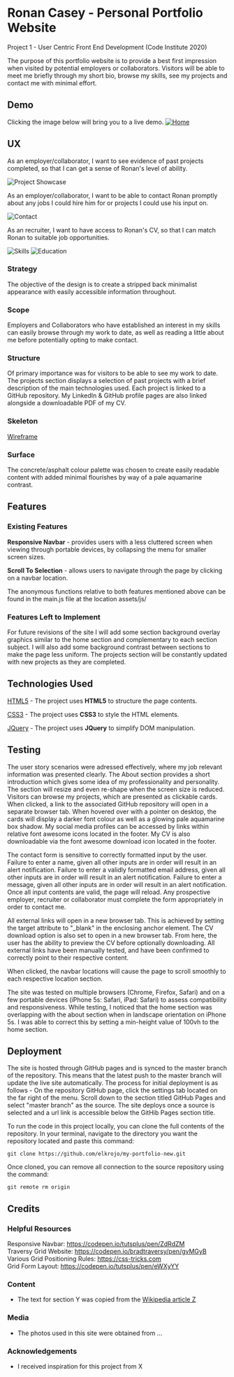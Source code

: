 # Ronan Casey - Personal Portfolio Website

<!-- One or two paragraphs providing an overview of your project. -->

Project 1 - User Centric Front End Development (Code Institute 2020)

<!-- Essentially, this part is your sales pitch. -->
The purpose of this portfolio website is to provide a best first impression when visited by potential employers or collaborators. Visitors will be able to meet me briefly through my short bio, browse my skills, see my projects and contact me with minimal effort.
 
 ## Demo
Clicking the image below will bring you to a live demo.
[![Home](https://raw.githubusercontent.com/elkrojo/my-portfolio-new/master/assets/img/home-section.png)](https://elkrojo.github.io/my-portfolio-new/)

## UX
 
As an employer/collaborator, I want to see evidence of past projects completed, so that I can get a sense of Ronan's level of ability.

![Project Showcase](https://raw.githubusercontent.com/elkrojo/my-portfolio-new/master/assets/img/portfolio-projects.png "Project Showcase")     


As an employer/collaborator, I want to be able to contact Ronan promptly about any jobs I could hire him for or projects I could use his input on.

![Contact](https://raw.githubusercontent.com/elkrojo/my-portfolio-new/master/assets/img/contact-form.png "Contact")

As an recruiter, I want to have access to Ronan's CV, so that I can match Ronan to suitable job opportunities.

![Skills](https://raw.githubusercontent.com/elkrojo/my-portfolio-new/master/assets/img/cv-skills.png "Skills")
![Education](https://raw.githubusercontent.com/elkrojo/my-portfolio-new/master/assets/img/cv-education.png "Education")      

### Strategy
The objective of the design is to create a stripped back minimalist appearance with easily accessible information throughout.

### Scope
Employers and Collaborators who have established an interest in my skills can easily browse through my work to date, as well as reading a little about me before potentially opting to make contact.

### Structure
Of primary importance was for visitors to be able to see my work to date. The projects section displays a selection of past projects with a brief description of the main technologies used. Each project is linked to a GitHub repository. My LinkedIn & GitHub profile pages are also linked alongside a downloadable PDF of my CV.

### Skeleton
[Wireframe](https://github.com/elkrojo/my-portfolio-new/blob/master/mock-up/my_port_desktop.jpeg)

### Surface
The concrete/asphalt colour palette was chosen to create easily readable content with added minimal flourishes by way of a pale aquamarine contrast.

## Features

### Existing Features
**Responsive Navbar** - provides users with a less cluttered screen when viewing through portable devices, by collapsing the menu for smaller screen sizes.       

**Scroll To Selection** - allows users to navigate through the page by clicking on a navbar location.     

The anonymous functions relative to both features mentioned above can be found in the main.js file at the location assets/js/     

### Features Left to Implement
For future revisions of the site I will add some section background overlay graphics similar to the home section and complementary to each section subject. I will also add some background contrast between sections to make the page less uniform. The projects section will be constantly updated with new projects as they are completed.

## Technologies Used

[HTML5](https://en.wikipedia.org/wiki/HTML5)
    - The project uses **HTML5** to structure the page contents.        

[CSS3](https://en.wikipedia.org/wiki/Cascading_Style_Sheets)
    - The project uses **CSS3** to style the HTML elements.     

[JQuery](https://jquery.com)
    - The project uses **JQuery** to simplify DOM manipulation.


## Testing

The user story scenarios were adressed effectively, where my job relevant information was presented clearly. 
The About section provides a short introduction which gives some idea of my professionality and personality. 
The section will resize and even re-shape when the screen size is reduced. 
Visitors can browse my projects, which are presented as clickable cards. When clicked, a link to the associated GitHub repository will open in a separate browser tab. 
When hovered over with a pointer on desktop, the cards will display a darker font colour as well as a glowing pale aquamarine box shadow. 
My social media profiles can be accessed by links within relative font awesome icons located in the footer. My CV is also downloadable via the font awesome download icon located in the footer.        

The contact form is sensitive to correctly formatted input by the user. 
Failure to enter a name, given all other inputs are in order will result in an alert notification. 
Failure to enter a validly formatted email address, given all other inputs are in order will result in an alert notification. 
Failure to enter a message, given all other inputs are in order will result in an alert notification. 
Once all input contents are valid, the page will reload. 
Any prospective employer, recruiter or collaborator must complete the form appropriately in order to contact me.        

All external links will open in a new browser tab. This is achieved by setting the target attribute to "_blank" in the enclosing anchor element. 
The CV download option is also set to open in a new browser tab. From here, the user has the ability to preview the CV before optionally downloading. 
All external links have been manually tested, and have been confirmed to correctly point to their respective content.       

When clicked, the navbar locations will cause the page to scroll smoothly to each respective location section.      

The site was tested on multiple browsers (Chrome, Firefox, Safari) and on a few portable devices (iPhone 5s: Safari, iPad: Safari) to assess compatibility and responsiveness. 
While testing, I noticed that the home section was overlapping with the about section when in landscape orientation on iPhone 5s. I was able to correct this by setting a min-height value of 100vh to the home section.        

## Deployment

The site is hosted through GitHub pages and is synced to the master branch of the repository. 
This means that the latest push to the master branch will update the live site automatically. 
The process for initial deployment is as follows - On the repository GitHub page, click the settings tab located on the far right of the menu. 
Scroll down to the section titled GitHub Pages and select "master branch" as the source. 
The site deploys once a source is selected and a url link is accessible below the GitHib Pages section title.       

To run the code in this project locally, you can clone the full contents of the repository. 
In your terminal, navigate to the directory you want the repository located and paste this command:      

`git clone https://github.com/elkrojo/my-portfolio-new.git`        

Once cloned, you can remove all connection to the source repository using the command:       

`git remote rm origin`       

## Credits

### Helpful Resources
Responsive Navbar: https://codepen.io/tutsplus/pen/ZdRdZM <br />
Traversy Grid Website: https://codepen.io/bradtraversy/pen/gvMGyB <br />
Various Grid Positioning Rules: https://css-tricks.com <br />
Grid Form Layout: https://codepen.io/tutsplus/pen/eWXyYY <br />

### Content
- The text for section Y was copied from the [Wikipedia article Z](https://en.wikipedia.org/wiki/Z)

### Media
- The photos used in this site were obtained from ...

### Acknowledgements

- I received inspiration for this project from X